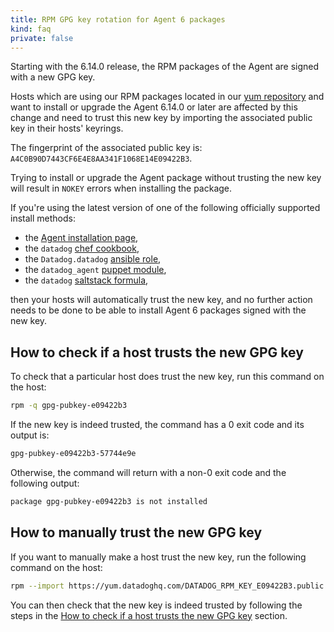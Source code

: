 ```yaml
---
title: RPM GPG key rotation for Agent 6 packages
kind: faq
private: false
---
```


Starting with the 6.14.0 release, the RPM packages of the Agent are signed with a new GPG key.

Hosts which are using our RPM packages located in our [yum repository][1] and want to install or upgrade the Agent 6.14.0 or later are affected by this change and need to trust this new key by importing the associated public key in their hosts' keyrings.

The fingerprint of the associated public key is: `A4C0B90D7443CF6E4E8AA341F1068E14E09422B3`.

Trying to install or upgrade the Agent package without trusting the new key will result in `NOKEY` errors when installing the package.

If you're using the latest version of one of the following officially supported install methods:
- the [Agent installation page][2],
- the `datadog` [chef cookbook][3],
- the `Datadog.datadog` [ansible role][4],
- the `datadog_agent` [puppet module][5],
- the `datadog` [saltstack formula][6],

then your hosts will automatically trust the new key, and no further action needs to be done to be able to install Agent 6 packages signed with the new key.

## How to check if a host trusts the new GPG key

To check that a particular host does trust the new key, run this command on the host:
```bash
rpm -q gpg-pubkey-e09422b3
```

If the new key is indeed trusted, the command has a 0 exit code and its output is:
```bash
gpg-pubkey-e09422b3-57744e9e
```

Otherwise, the command will return with a non-0 exit code and the following output:
```bash
package gpg-pubkey-e09422b3 is not installed
```

## How to manually trust the new GPG key

If you want to manually make a host trust the new key, run the following command on the host:

```bash
rpm --import https://yum.datadoghq.com/DATADOG_RPM_KEY_E09422B3.public
```

You can then check that the new key is indeed trusted by following the steps in the [How to check if a host trusts the new GPG key](#how-to-check-if-a-host-trusts-the-new-GPG-key) section.

[1]: https://yum.datadoghq.com/
[2]: https://app.datadoghq.com/account/settings#agent
[3]: https://github.com/DataDog/chef-datadog
[4]: https://github.com/DataDog/ansible-datadog
[5]: https://github.com/DataDog/puppet-datadog-agent
[6]: https://github.com/DataDog/datadog-formula
